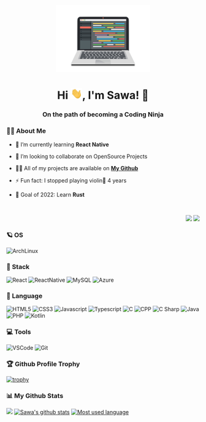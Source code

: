 <p align="center"><img width="auto" height="175px" src="./laptop.png"/></p>

<h1 align="center">Hi <img src="./wave.gif" width="30px">, I'm Sawa! 🐧</h1>
<h3 align="center">On the path of becoming a Coding Ninja</h3>


### 🙋‍♂️ About Me

- 🌱 I’m currently learning **React Native**

- 👯 I’m looking to collaborate on OpenSource Projects

- 👨‍💻 All of my projects are available on [**My Github**](https://github.com/sawaYch?tab=repositories)

- ⚡ Fun fact: I stopped playing violin🎻 4 years

- 🥅 Goal of 2022: Learn **Rust**
<br/>
<p align="right">
<img src="https://komarev.com/ghpvc/?username=sawaych&color=ff69b4"/>
<img src="https://img.shields.io/github/followers/sawaych?label=Followers&style=social"/>
</p>

### 🪐 OS
![ArchLinux](https://img.shields.io/badge/Arch_Linux-1793D1?style=flat&logo=arch-linux&logoColor=white)


### 🎴 Stack
![React](https://img.shields.io/badge/React-20232A?style=flat&logo=react&logoColor=61DAFB)
![ReactNative](https://img.shields.io/badge/React_Native-20232A?style=flat&logo=react&logoColor=61DAFB)
![MySQL](https://img.shields.io/badge/MySQL-00000F?style=flat&logo=mysql&logoColor=white)
![Azure](https://img.shields.io/badge/Microsoft_Azure-0089D6?style=flat&logo=microsoft-azure&logoColor=white)

### 🚀 Language
![HTML5](https://img.shields.io/badge/-HTML5-E34F26?style=flat&logo=html5&logoColor=white)
![CSS3](https://img.shields.io/badge/-CSS3-1572B6?style=flat&logo=css3)
![Javascript](https://img.shields.io/badge/-JavaScript-EDD222?style=flat&logo=javascript&logoColor=white)
![Typescript](https://img.shields.io/badge/TypeScript-007ACC?style=flat&logo=typescript&logoColor=white)
![C](https://img.shields.io/badge/C-00599C?style=flat&logo=c&logoColor=white)
![CPP](https://img.shields.io/badge/C%2B%2B-00599C?style=flat&logo=c%2B%2B&logoColor=white)
![C Sharp](https://img.shields.io/badge/C%23-239120?style=flat&logo=c-sharp&logoColor=white)
![Java](https://img.shields.io/badge/Java-ED8B00?style=flat&logo=java&logoColor=white)
![PHP](https://img.shields.io/badge/PHP-777BB4?style=flat&logo=php&logoColor=white)
![Kotlin](https://img.shields.io/badge/Kotlin-0095D5?&style=flat&logo=kotlin&logoColor=white)

### 💻 Tools
![VSCode](https://img.shields.io/badge/-VSCode-007ACC?style=flat&logo=visual-studio-code&logoColor=white)
![Git](https://img.shields.io/badge/-Git-F05032?style=flat&logo=git&logoColor=white)

### 🏆 Github Profile Trophy
[![trophy](https://github-profile-trophy.vercel.app/?username=sawaych&theme=dracula&no-frame=true&no-bg=true)](https://github.com/sawaych/github-profile-trophy)

### 📊 My Github Stats
![](https://github-readme-streak-stats.herokuapp.com/?user=sawaych&theme=black-ice&hide_border=true&stroke=0000&background=060A0CD0)
[![Sawa's github stats](https://github-readme-stats.vercel.app/api?username=sawaych&theme=dracula&hide_border=true&bg_color=0D1117&show_icons=true&count_private=true)](https://github.com/sawaych/github-readme-stats)
[![Most used language](https://github-readme-stats.vercel.app/api/top-langs/?username=sawaych&theme=dracula&langs_count=8&count_private=true&layout=compact&hide_border=true&bg_color=0D1117)](https://github.com/sawaych/github-readme-stats)



